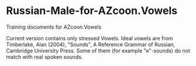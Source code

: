 # Russian-Male-for-AZcoon.Vowels
Training documents for AZcoon.Vowels

Current version contains only stressed Vowels. Ideal vowels are from Timberlake, Alan (2004), "Sounds", A Reference Grammar of Russian, Cambridge University Press. Some of them (for example "я"-sounds) do not match with real spoken sounds.
